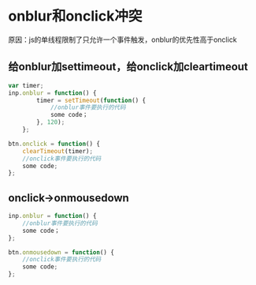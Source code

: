 # onblur和onclick冲突

原因：js的单线程限制了只允许一个事件触发，onblur的优先性高于onclick

## 给onblur加settimeout，给onclick加cleartimeout
```js
var timer;
inp.onblur = function() {
        timer = setTimeout(function() {
        	//onblur事件要执行的代码
   		    some code；
        }, 120); 
    };

btn.onclick = function() {
    clearTimeout(timer);
    //onclick事件要执行的代码
    some code;
};
```



## onclick->onmousedown
```js
inp.onblur = function() {
    //onblur事件要执行的代码
   	some code；
};

btn.onmousedown = function() {
    //onclick事件要执行的代码
    some code;
};
```